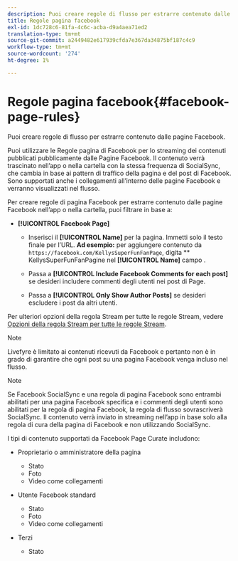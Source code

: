 ```yaml
---
description: Puoi creare regole di flusso per estrarre contenuto dalle pagine Facebook.
title: Regole pagina facebook
exl-id: 1dc728c6-81fa-4c6c-acba-d9a4aea71ed2
translation-type: tm+mt
source-git-commit: a2449482e617939cfda7e367da34875bf187c4c9
workflow-type: tm+mt
source-wordcount: '274'
ht-degree: 1%

---
```


# Regole pagina facebook{#facebook-page-rules}

Puoi creare regole di flusso per estrarre contenuto dalle pagine Facebook.

Puoi utilizzare le Regole pagina di Facebook per lo streaming dei contenuti pubblicati pubblicamente dalle Pagine Facebook. Il contenuto verrà trascinato nell’app o nella cartella con la stessa frequenza di SocialSync, che cambia in base ai pattern di traffico della pagina e del post di Facebook. Sono supportati anche i collegamenti all’interno delle pagine Facebook e verranno visualizzati nel flusso.

Per creare regole di pagina Facebook per estrarre contenuto dalle pagine Facebook nell’app o nella cartella, puoi filtrare in base a:

* **[!UICONTROL Facebook Page]**

   * Inserisci il **[!UICONTROL Name]** per la pagina. Immetti solo il testo finale per l’URL. **Ad esempio:** per aggiungere contenuto da  `https://facebook.com/KellysSuperFunFanPage`, digita  ** KellysSuperFunFanPagine nel  **[!UICONTROL Name]** campo .

   * Passa a **[!UICONTROL Include Facebook Comments for each post]** se desideri includere commenti degli utenti nei post di Page.
   * Passa a **[!UICONTROL Only Show Author Posts]** se desideri escludere i post da altri utenti.

Per ulteriori opzioni della regola Stream per tutte le regole Stream, vedere [Opzioni della regola Stream per tutte le regole Stream](../c-streams/c-stream-rule-options-for-all-stream-rules.md#c_stream_rule_options_for_all_stream_rules).

>[!NOTE]
>
>Livefyre è limitato ai contenuti ricevuti da Facebook e pertanto non è in grado di garantire che ogni post su una pagina Facebook venga incluso nel flusso.

>[!NOTE]
>
>Se Facebook SocialSync e una regola di pagina Facebook sono entrambi abilitati per una pagina Facebook specifica e i commenti degli utenti sono abilitati per la regola di pagina Facebook, la regola di flusso sovrascriverà SocialSync. Il contenuto verrà inviato in streaming nell’app in base solo alla regola di cura della pagina di Facebook e non utilizzando SocialSync.

I tipi di contenuto supportati da Facebook Page Curate includono:

* Proprietario o amministratore della pagina

   * Stato
   * Foto
   * Video come collegamenti

* Utente Facebook standard

   * Stato
   * Foto
   * Video come collegamenti

* Terzi

   * Stato
